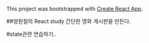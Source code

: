 This project was bootstrapped with [Create React App](https://github.com/facebook/create-react-app).

##양원철의 React study
간단한 영화 게시판을 만든다.

#state관련 연습하기..
